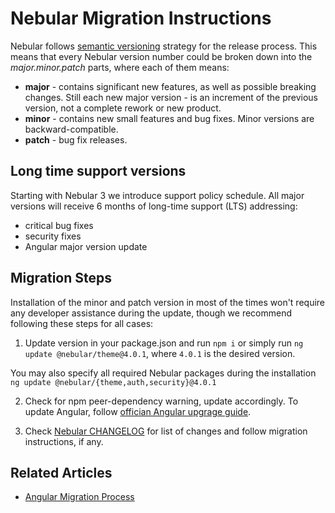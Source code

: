 # Nebular Migration Instructions

Nebular follows [semantic versioning](https://semver.org/) strategy for the release process.
This means that every Nebular version number could be broken down into the *major.minor.patch* parts, where each of them means:

- **major** - contains significant new features, as well as possible breaking changes. Still each new major version - is an increment of the previous version, not a complete rework or new product.
- **minor** - contains new small features and bug fixes. Minor versions are backward-compatible.
- **patch** - bug fix releases.

## Long time support versions

Starting with Nebular 3 we introduce support policy schedule. 
All major versions will receive 6 months of long-time support (LTS) addressing:

- critical bug fixes
- security fixes
- Angular major version update


## Migration Steps

Installation of the minor and patch version in most of the times won't require any developer assistance during the update, though we recommend following these steps for all cases:

1. Update version in your package.json and run `npm i` or simply run `ng update @nebular/theme@4.0.1`, where `4.0.1` is the desired version.

You may also specify all required Nebular packages during the installation `ng update @nebular/{theme,auth,security}@4.0.1`

2. Check for npm peer-dependency warning, update accordingly.
To update Angular, follow [offician Angular upgrage guide](https://update.angular.io/).

3. Check [Nebular CHANGELOG](https://github.com/akveo/nebular/blob/master/CHANGELOG.md) for list of changes and follow migration instructions, if any. 


## Related Articles

- [Angular Migration Process](https://angular.io/guide/releases)
